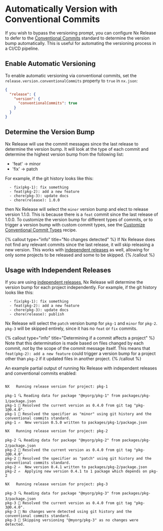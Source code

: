 # Automatically Version with Conventional Commits

If you wish to bypass the versioning prompt, you can configure Nx Release to defer to the [Conventional Commits](https://www.conventionalcommits.org/en/v1.0.0/) standard to determine the version bump automatically. This is useful for automating the versioning process in a CI/CD pipeline.

## Enable Automatic Versioning

To enable automatic versioning via conventional commits, set the `release.version.conventionalCommits` property to `true` in `nx.json`:

```json nx.json
{
  "release": {
    "version": {
      "conventionalCommits": true
    }
  }
}
```

## Determine the Version Bump

Nx Release will use the commit messages since the last release to determine the version bump. It will look at the type of each commit and determine the highest version bump from the following list:

- 'feat' -> minor
- 'fix' -> patch

For example, if the git history looks like this:

```
  - fix(pkg-1): fix something
  - feat(pkg-2): add a new feature
  - chore(pkg-3): update docs
  - chore(release): 1.0.0
```

then Nx Release will select the `minor` version bump and elect to release version 1.1.0. This is because there is a `feat` commit since the last release of 1.0.0. To customize the version bump for different types of commits, or to trigger a version bump with custom commit types, see the [Customize Conventional Commit Types](/recipes/nx-release/customize-conventional-commit-types) recipe.

{% callout type="info" title="No changes detected" %}
If Nx Release does not find any relevant commits since the last release, it will skip releasing a new version. This works with [independent releases](/recipes/nx-release/release-projects-independently) as well, allowing for only some projects to be released and some to be skipped.
{% /callout %}

## Usage with Independent Releases

If you are using [independent releases](/recipes/nx-release/release-projects-independently), Nx Release will determine the version bump for each project independently. For example, if the git history looks like this:

```
  - fix(pkg-1): fix something
  - feat(pkg-2): add a new feature
  - chore(pkg-3): update docs
  - chore(release): publish
```

Nx Release will select the `patch` version bump for `pkg-1` and `minor` for `pkg-2`. `pkg-3` will be skipped entirely, since it has no `feat` or `fix` commits.

{% callout type="info" title="Determining if a commit affects a project" %}
Note that this determination is made based on files changed by each commit, _not_ by the scope of the commit message itself. This means that `feat(pkg-2): add a new feature` could trigger a version bump for a project other than `pkg-2` if it updated files in another project.
{% /callout %}

An example partial output of running Nx Release with independent releases and conventional commits enabled:

```{% command="nx release" %}

NX   Running release version for project: pkg-1

pkg-1 🔍 Reading data for package "@myorg/pkg-1" from packages/pkg-1/package.json
pkg-1 📄 Resolved the current version as 0.4.0 from git tag "pkg-1@0.4.0".
pkg-1 📄 Resolved the specifier as "minor" using git history and the conventional commits standard.
pkg-1 ✍️  New version 0.5.0 written to packages/pkg-1/package.json

NX   Running release version for project: pkg-2

pkg-2 🔍 Reading data for package "@myorg/pkg-2" from packages/pkg-2/package.json
pkg-2 📄 Resolved the current version as 0.4.0 from git tag "pkg-2@0.4.0".
pkg-2 📄 Resolved the specifier as "patch" using git history and the conventional commits standard.
pkg-2 ✍️  New version 0.4.1 written to packages/pkg-2/package.json
pkg-2 ✍️  Applying new version 0.4.1 to 1 package which depends on pkg-2

NX   Running release version for project: pkg-3

pkg-3 🔍 Reading data for package "@myorg/pkg-3" from packages/pkg-3/package.json
pkg-3 📄 Resolved the current version as 0.4.0 from git tag "pkg-3@0.4.0".
pkg-3 🚫 No changes were detected using git history and the conventional commits standard.
pkg-3 🚫 Skipping versioning "@myorg/pkg-3" as no changes were detected.

```
